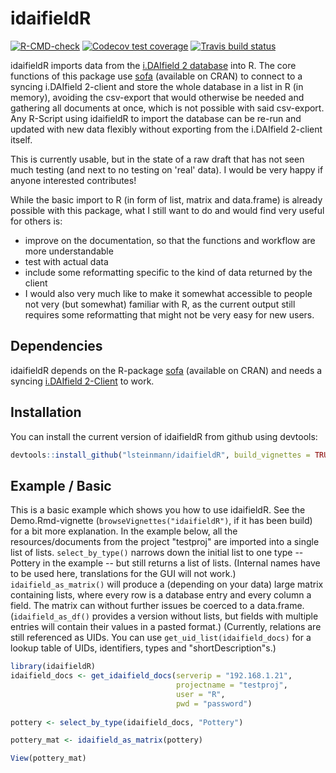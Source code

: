 
# idaifieldR

<!-- badges: start -->
[![R-CMD-check](https://github.com/lsteinmann/idaifieldR/workflows/R-CMD-check/badge.svg)](https://github.com/lsteinmann/idaifieldR/actions)
[![Codecov test coverage](https://codecov.io/gh/lsteinmann/idaifieldR/branch/main/graph/badge.svg)](https://codecov.io/gh/lsteinmann/idaifieldR?branch=main)
[![Travis build status](https://travis-ci.com/lsteinmann/idaifieldR.svg?branch=main)](https://travis-ci.com/lsteinmann/idaifieldR)
<!-- badges: end -->

idaifieldR imports data from the [i.DAIfield 2 database](https://github.com/dainst/idai-field) into R. The core functions of this package use [sofa](https://github.com/ropensci/sofa) (available on CRAN) to connect to a syncing i.DAIfield 2-client and store the whole database in a list in R (in memory), avoiding the csv-export that would otherwise be needed and gathering all documents at once, which is not possible with said csv-export. Any R-Script using idaifieldR to import the database can be re-run and updated with new data flexibly without exporting from the i.DAIfield 2-client itself.

This is currently usable, but in the state of a raw draft that has not seen much testing (and next to no testing on 'real' data). I would be very happy if anyone interested contributes! 

While the basic import to R (in form of list, matrix and data.frame) is already possible with this package, what I still want to do and would find very useful for others is: 
* improve on the documentation, so that the functions and workflow are more understandable
* test with actual data 
* include some reformatting specific to the kind of data returned by the client
* I would also very much like to make it somewhat accessible to people not very (but somewhat) familiar with R, as the current output still requires some reformatting that might not be very easy for new users.

## Dependencies

idaifieldR depends on the R-package [sofa](https://github.com/ropensci/sofa) (available on CRAN) and needs a syncing [i.DAIfield 2-Client](https://github.com/dainst/idai-field) to work.

## Installation

You can install the current version of idaifieldR from github using devtools:

``` r
devtools::install_github("lsteinmann/idaifieldR", build_vignettes = TRUE)
```



## Example / Basic 

This is a basic example which shows you how to use idaifieldR. See the Demo.Rmd-vignette (`browseVignettes("idaifieldR")`, if it has been build) for a bit more explanation. In the example below, all the resources/documents from the project "testproj" are imported into a single list of lists. `select_by_type()` narrows down the initial list to one type -- Pottery in the example -- but still returns a list of lists. (Internal names have to be used here, translations for the GUI will not work.) `idaifield_as_matrix()` will produce a (depending on your data) large matrix containing lists, where every row is a database entry and every column a field. The matrix can without further issues be coerced to a data.frame. (`idaifield_as_df()` provides a version without lists, but fields with multiple entries will contain their values in a pasted format.) (Currently, relations are still referenced as UIDs. You can use `get_uid_list(idaifield_docs)` for a lookup table of UIDs, identifiers, types and "shortDescription"s.)

``` r
library(idaifieldR)
idaifield_docs <- get_idaifield_docs(serverip = "192.168.1.21",
                                     projectname = "testproj", 
                                     user = "R",
                                     pwd = "password")
                                     
pottery <- select_by_type(idaifield_docs, "Pottery")

pottery_mat <- idaifield_as_matrix(pottery)

View(pottery_mat)
```

